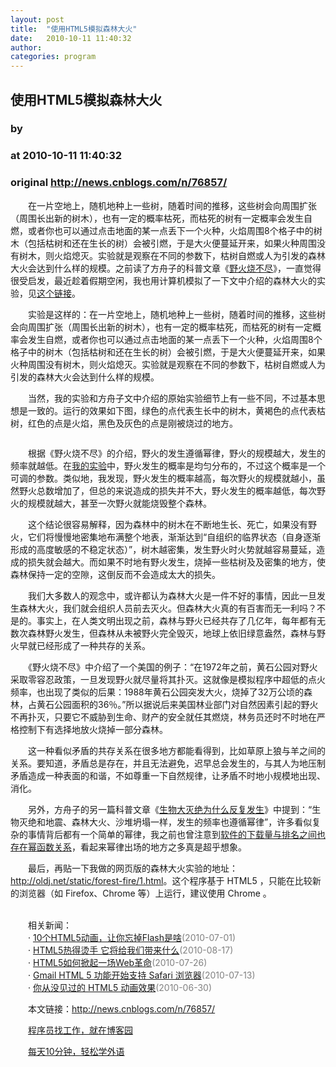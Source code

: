 ```yaml
---
layout: post
title:  "使用HTML5模拟森林大火"
date:   2010-10-11 11:40:32
author: 
categories: program
---
```


## 使用HTML5模拟森林大火
### by 
### at 2010-10-11 11:40:32
### original <http://news.cnblogs.com/n/76857/>

<p>　　在一片空地上，随机地种上一些树，随着时间的推移，这些树会向周围扩张（周围长出新的树木），也有一定的概率枯死，而枯死的树有一定概率会发生自燃，或者你也可以通过点击地面的某一点丢下一个火种，火焰周围8个格子中的树木（包括枯树和还在生长的树）会被引燃，于是大火便蔓延开来，如果火种周围没有树木，则火焰熄灭。实验就是观察在不同的参数下，枯树自燃或人为引发的森林大火会达到什么样的规模。之前读了方舟子的科普文章《<a href="http://blog.sina.com.cn/s/blog_474068790100f0i5.html">野火烧不尽</a>》，一直觉得很受启发，最近趁着假期空闲，我也用计算机模拟了一下文中介绍的森林大火的实验，见<a href="http://oldj.net/static/forest-fire/1.html">这个链接</a>。
</p>
<p>　　实验是这样的：在一片空地上，随机地种上一些树，随着时间的推移，这些树会向周围扩张（周围长出新的树木），也有一定的概率枯死，而枯死的树有一定概率会发生自燃，或者你也可以通过点击地面的某一点丢下一个火种，火焰周围8个格子中的树木（包括枯树和还在生长的树）会被引燃，于是大火便蔓延开来，如果火种周围没有树木，则火焰熄灭。实验就是观察在不同的参数下，枯树自燃或人为引发的森林大火会达到什么样的规模。</p>
<p>　　当然，我的实验和方舟子文中介绍的原始实验细节上有一些不同，不过基本思想是一致的。运行的效果如下图，绿色的点代表生长中的树木，黄褐色的点代表枯树，红色的点是火焰，黑色及灰色的点是刚被烧过的地方。</p>
<p style="text-align:center"><img src="http://pic003.cnblogs.com/2010/66372/201010/2010101111400711.png" alt=""></p>
<p>　　根据《野火烧不尽》的介绍，野火的发生遵循幂律，野火的规模越大，发生的频率就越低。在<a href="http://oldj.net/static/forest-fire/1.html">我的实验</a>中，野火发生的概率是均匀分布的，不过这个概率是一个可调的参数。类似地，我发现，野火发生的概率越高，每次野火的规模就越小，虽然野火总数增加了，但总的来说造成的损失并不大，野火发生的概率越低，每次野火的规模就越大，甚至一次野火就能烧毁整个森林。
</p>
<p>　　这个结论很容易解释，因为森林中的树木在不断地生长、死亡，如果没有野火，它们将慢慢地密集地布满整个地表，渐渐达到“自组织的临界状态（自身逐渐形成的高度敏感的不稳定状态）”，树木越密集，发生野火时火势就越容易蔓延，造成的损失就会越大。而如果不时地有野火发生，烧掉一些枯树及及密集的地方，使森林保持一定的空隙，这倒反而不会造成太大的损失。</p>
<p>　　我们大多数人的观念中，或许都认为森林大火是一件不好的事情，因此一旦发生森林大火，我们就会组织人员前去灭火。但森林大火真的有百害而无一利吗？不是的。事实上，在人类文明出现之前，森林与野火已经共存了几亿年，每年都有无数次森林野火发生，但森林从未被野火完全毁灭，地球上依旧绿意盎然，森林与野火早就已经形成了一种共存的关系。</p>
<p>　　《野火烧不尽》中介绍了一个美国的例子：“在1972年之前，黄石公园对野火采取零容忍政策，一旦发现野火就尽量将其扑灭。这就像是模拟程序中超低的点火频率，也出现了类似的后果：1988年黄石公园突发大火，烧掉了32万公顷的森林，占黄石公园面积的36％。”所以据说后来美国林业部门对自然因素引起的野火不再扑灭，只要它不威胁到生命、财产的安全就任其燃烧，林务员还时不时地在严格控制下有选择地放火烧掉一部分森林。</p>
<p>　　这一种看似矛盾的共存关系在很多地方都能看得到，比如草原上狼与羊之间的关系。要知道，矛盾总是存在，并且无法避免，迟早总会发生的，与其人为地压制矛盾造成一种表面的和谐，不如尊重一下自然规律，让矛盾不时地小规模地出现、消化。</p>
<p>　　另外，方舟子的另一篇科普文章《<a href="http://blog.sina.com.cn/s/blog_474068790100f454.html">生物大灭绝为什么反复发生</a>》中提到：“生物灭绝和地震、森林大火、沙堆坍塌一样，发生的频率也遵循幂律”，许多看似复杂的事情背后都有一个简单的幂律，我之前也曾注意到<a href="http://oldj.net/article/relation-between-income-and-ranking/">软件的下载量与排名之间也存在幂函数关系</a>，看起来幂律出场的地方之多真是超乎想象。</p>
<p>　　最后，再贴一下我做的网页版的森林大火实验的地址：<a href="http://oldj.net/static/forest-fire/1.html">http://oldj.net/static/forest-fire/1.html</a>。这个程序基于 HTML5 ，只能在比较新的浏览器（如 Firefox、Chrome 等）上运行，建议使用 Chrome 。</p><p><br>　　相关新闻：<br>　　· <a href="http://news.cnblogs.com/n/67379/">10个HTML5动画，让你忘掉Flash是啥</a><span style="color:gray">(2010-07-01)</span><br>　　· <a href="http://news.cnblogs.com/n/70995/">HTML5热得烫手 它将给我们带来什么</a><span style="color:gray">(2010-08-17)</span><br>　　· <a href="http://news.cnblogs.com/n/69315/">HTML5如何掀起一场Web革命</a><span style="color:gray">(2010-07-26)</span><br>　　· <a href="http://news.cnblogs.com/n/68140/">Gmail HTML 5 功能开始支持 Safari 浏览器</a><span style="color:gray">(2010-07-13)</span><br>　　· <a href="http://news.cnblogs.com/n/67310/">你从没见过的 HTML5 动画效果</a><span style="color:gray">(2010-06-30)</span><br></p><p>　　本文链接：<a href="http://news.cnblogs.com/n/76857/">http://news.cnblogs.com/n/76857/</a></p><p>　　<a href="http://job.cnblogs.com">程序员找工作，就在博客园</a></p><p>　　<a href="http://a4.yeshj.com/rd/34138/">每天10分钟，轻松学外语</a></p><img src="http://news.cnblogs.com/news/rssclick.aspx?id=76857" width="1" height="1" alt="">